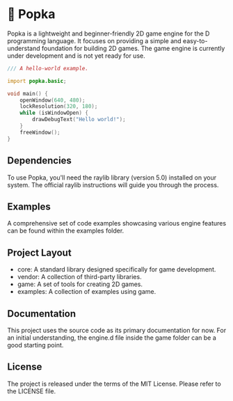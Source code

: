# 🍂 Popka

Popka is a lightweight and beginner-friendly 2D game engine for the D programming language.
It focuses on providing a simple and easy-to-understand foundation for building 2D games.
The game engine is currently under development and is not yet ready for use.

```d
/// A hello-world example.

import popka.basic;

void main() {
    openWindow(640, 480);
    lockResolution(320, 180);
    while (isWindowOpen) {
        drawDebugText("Hello world!");
    }
    freeWindow();
}
```

## Dependencies

To use Popka, you'll need the raylib library (version 5.0) installed on your system.
The official raylib instructions will guide you through the process.

## Examples

A comprehensive set of code examples showcasing various engine features can be found within the examples folder.

## Project Layout

* core: A standard library designed specifically for game development. 
* vendor: A collection of third-party libraries.
* game: A set of tools for creating 2D games.
* examples: A collection of examples using game.

## Documentation

This project uses the source code as its primary documentation for now.
For an initial understanding, the engine.d file inside the game folder can be a good starting point.

## License

The project is released under the terms of the MIT License.
Please refer to the LICENSE file.
